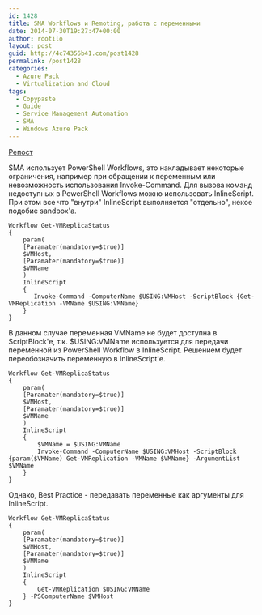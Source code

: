 ```yaml
---
id: 1428
title: SMA Workflows и Remoting, работа с переменными
date: 2014-07-30T19:27:47+00:00
author: rootilo
layout: post
guid: http://4c74356b41.com/post1428
permalink: /post1428
categories:
  - Azure Pack
  - Virtualization and Cloud
tags:
  - Copypaste
  - Guide
  - Service Management Automation
  - SMA
  - Windows Azure Pack
---
```

[Репост](http://www.miru.ch/sma-workflows-and-remoting-how-to-deal-with-variable-scoping/)  

SMA использует PowerShell Workflows, это накладывает некоторые ограничения, например при обращении к переменным или невозможность использования Invoke-Command. Для вызова команд недоступных в PowerShell Workflows можно использовать InlineScript. При этом все что "внутри" InlineScript выполняется "отдельно", некое подобие sandbox'а.

```
Workflow Get-VMReplicaStatus
{
    param(
    [Paramater(mandatory=$true)]
    $VMHost,
    [Paramater(mandatory=$true)]
    $VMName
    )
    InlineScript
    {
       Invoke-Command -ComputerName $USING:VMHost -ScriptBlock {Get-VMReplication -VMName $USING:VMName}
    }
}
```

В данном случае переменная VMName не будет доступна в ScriptBlock'е, т.к. $USING:VMName используется для передачи переменной из PowerShell Workflow в InlineScript. Решением будет переобозначить переменную в InlineScript'е.

```
Workflow Get-VMReplicaStatus
{
    param(
    [Paramater(mandatory=$true)]
    $VMHost,
    [Paramater(mandatory=$true)]
    $VMName
    )
    InlineScript
    {
        $VMName = $USING:VMName
        Invoke-Command -ComputerName $USING:VMHost -ScriptBlock {param($VMName) Get-VMReplication -VMName $VMName} -ArgumentList $VMName
    }
}
```

Однако, Best Practice - передавать переменные как аргументы для InlineScript.

```
Workflow Get-VMReplicaStatus
{
    param(
    [Paramater(mandatory=$true)]
    $VMHost,
    [Paramater(mandatory=$true)]
    $VMName
    )
    InlineScript
    {
        Get-VMReplication $USING:VMName
    } -PSComputerName $VMHost
}
```